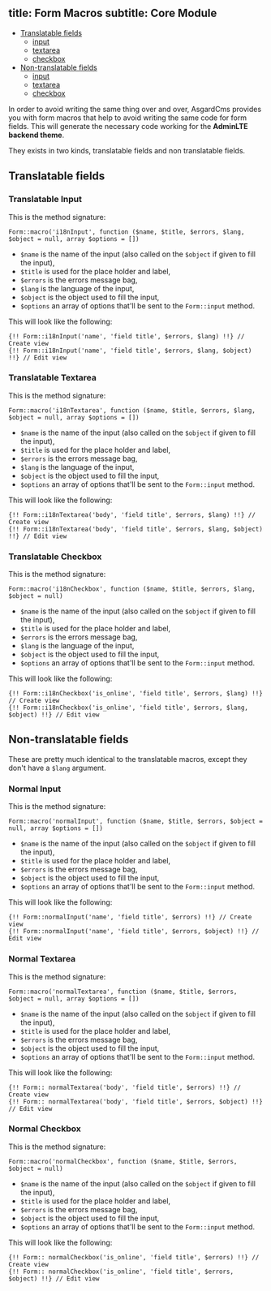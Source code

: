 title: Form Macros
subtitle: Core Module
-------

- [Translatable fields](#translatable-fields)
	- [input](#translatable-input)
	- [textarea](#translatable-textarea)
	- [checkbox](#translatable-checkbox)
- [Non-translatable fields](#non-translatable-fields)
	- [input](#normal-input)
	- [textarea](#normal-textarea)
	- [checkbox](#normal-checkbox)

In order to avoid writing the same thing over and over, AsgardCms provides you with form macros that help to avoid writing the same code for form fields. This will generate the necessary code working for the **AdminLTE backend theme**.

They exists in two kinds, translatable fields and non translatable fields.

## <a class="anchor" name="translatable-fields" href="#translatable-fields"></a> Translatable fields


### <a class="anchor" name="translatable-input" href="#translatable-input"></a> Translatable Input

This is the method signature:

``` .language-php
Form::macro('i18nInput', function ($name, $title, $errors, $lang, $object = null, array $options = [])
```
- `$name` is the name of the input (also called on the `$object` if given to fill the input),
- `$title` is used for the place holder and label,
- `$errors` is the errors message bag,
- `$lang` is the language of the input,
- `$object` is the object used to fill the input,
- `$options` an array of options that'll be sent to the `Form::input` method.

This will look like the following:

``` .language-php
{!! Form::i18nInput('name', 'field title', $errors, $lang) !!} // Create view
{!! Form::i18nInput('name', 'field title', $errors, $lang, $object) !!} // Edit view
```


### <a class="anchor" name="translatable-textarea" href="#translatable-textarea"></a> Translatable Textarea

This is the method signature:

``` .language-php
Form::macro('i18nTextarea', function ($name, $title, $errors, $lang, $object = null, array $options = [])
```
- `$name` is the name of the input (also called on the `$object` if given to fill the input),
- `$title` is used for the place holder and label,
- `$errors` is the errors message bag,
- `$lang` is the language of the input,
- `$object` is the object used to fill the input,
- `$options` an array of options that'll be sent to the `Form::input` method.

This will look like the following:

``` .language-php
{!! Form::i18nTextarea('body', 'field title', $errors, $lang) !!} // Create view
{!! Form::i18nTextarea('body', 'field title', $errors, $lang, $object) !!} // Edit view
```


### <a class="anchor" name="translatable-checkbox" href="#translatable-checkbox"></a> Translatable Checkbox

This is the method signature:

``` .language-php
Form::macro('i18nCheckbox', function ($name, $title, $errors, $lang, $object = null)
```
- `$name` is the name of the input (also called on the `$object` if given to fill the input),
- `$title` is used for the place holder and label,
- `$errors` is the errors message bag,
- `$lang` is the language of the input,
- `$object` is the object used to fill the input,
- `$options` an array of options that'll be sent to the `Form::input` method.

This will look like the following:

``` .language-php
{!! Form::i18nCheckbox('is_online', 'field title', $errors, $lang) !!} // Create view
{!! Form::i18nCheckbox('is_online', 'field title', $errors, $lang, $object) !!} // Edit view
```


## <a class="anchor" name="non-translatable-fields" href="#non-translatable-fields"></a> Non-translatable fields

These are pretty much identical to the translatable macros, except they don't have a `$lang` argument.

### <a class="anchor" name="normal-input" href="#normal-input"></a> Normal Input

This is the method signature:

``` .language-php
Form::macro('normalInput', function ($name, $title, $errors, $object = null, array $options = [])
```
- `$name` is the name of the input (also called on the `$object` if given to fill the input),
- `$title` is used for the place holder and label,
- `$errors` is the errors message bag,
- `$object` is the object used to fill the input,
- `$options` an array of options that'll be sent to the `Form::input` method.

This will look like the following:

``` .language-php
{!! Form::normalInput('name', 'field title', $errors) !!} // Create view
{!! Form::normalInput('name', 'field title', $errors, $object) !!} // Edit view
```



### <a class="anchor" name="normal-textarea" href="#normal-textarea"></a> Normal Textarea

This is the method signature:

``` .language-php
Form::macro('normalTextarea', function ($name, $title, $errors, $object = null, array $options = [])
```
- `$name` is the name of the input (also called on the `$object` if given to fill the input),
- `$title` is used for the place holder and label,
- `$errors` is the errors message bag,
- `$object` is the object used to fill the input,
- `$options` an array of options that'll be sent to the `Form::input` method.

This will look like the following:

``` .language-php
{!! Form:: normalTextarea('body', 'field title', $errors) !!} // Create view
{!! Form:: normalTextarea('body', 'field title', $errors, $object) !!} // Edit view
```



### <a class="anchor" name="normal-checkbox" href="#normal-checkbox"></a> Normal Checkbox

This is the method signature:

``` .language-php
Form::macro('normalCheckbox', function ($name, $title, $errors, $object = null)
```
- `$name` is the name of the input (also called on the `$object` if given to fill the input),
- `$title` is used for the place holder and label,
- `$errors` is the errors message bag,
- `$object` is the object used to fill the input,
- `$options` an array of options that'll be sent to the `Form::input` method.

This will look like the following:

``` .language-php
{!! Form:: normalCheckbox('is_online', 'field title', $errors) !!} // Create view
{!! Form:: normalCheckbox('is_online', 'field title', $errors, $object) !!} // Edit view
```


